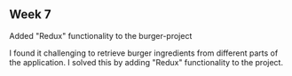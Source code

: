 Week 7
-------------------------------------------------------------------------------------------------------------------------------
Added "Redux" functionality to the burger-project

I found it challenging to retrieve burger ingredients from different parts of the application. I solved this by adding "Redux" functionality to the project.
